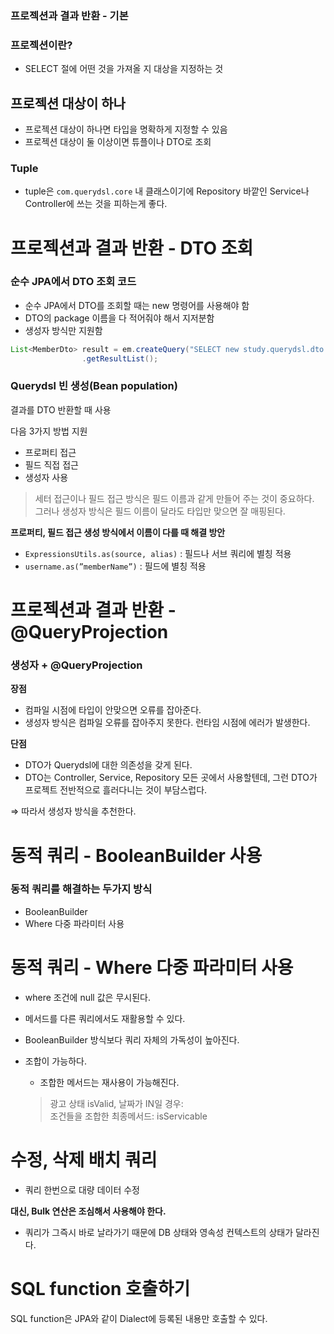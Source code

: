 ### 프로젝션과 결과 반환 - 기본

### 프로젝션이란?
- SELECT 절에 어떤 것을 가져올 지 대상을 지정하는 것

## 프로젝션 대상이 하나

- 프로젝션 대상이 하나면 타입을 명확하게 지정할 수 있음
- 프로젝션 대상이 둘 이상이면 튜플이나 DTO로 조회

### Tuple

- tuple은 `com.querydsl.core` 내 클래스이기에 Repository 바깥인 Service나 Controller에 쓰는 것을 피하는게 좋다.

# 프로젝션과 결과 반환 - DTO 조회

### 순수 JPA에서 DTO 조회 코드

- 순수 JPA에서 DTO를 조회할 때는 new 명령어를 사용해야 함
- DTO의 package 이름을 다 적어줘야 해서 지저분함
- 생성자 방식만 지원함

```java
List<MemberDto> result = em.createQuery("SELECT new study.querydsl.dto.MemberDto(m.username, m.age) FROM Member m", MemberDto.class)
                .getResultList();
```

### Querydsl 빈 생성(Bean population)

결과를 DTO 반환할 때 사용

다음 3가지 방법 지원

- 프로퍼티 접근
- 필드 직접 접근
- 생성자 사용

> 세터 접근이나 필드 접근 방식은 필드 이름과 같게 만들어 주는 것이 중요하다.  
그러나 생성자 방식은 필드 이름이 달라도 타입만 맞으면 잘 매핑된다.
>

**프로퍼티, 필드 접근 생성 방식에서 이름이 다를 때 해결 방안**

- `ExpressionsUtils.as(source, alias)` : 필드나 서브 쿼리에 별칭 적용
- `username.as(”memberName”)` : 필드에 별칭 적용

# 프로젝션과 결과 반환 - @QueryProjection

### 생성자 + @QueryProjection

**장점**

- 컴파일 시점에 타입이 안맞으면 오류를 잡아준다.
- 생성자 방식은 컴파일 오류를 잡아주지 못한다. 런타임 시점에 에러가 발생한다.

**단점**

- DTO가 Querydsl에 대한 의존성을 갖게 된다.
- DTO는 Controller, Service, Repository 모든 곳에서 사용할텐데, 그런 DTO가 프로젝트 전반적으로 흘러다니는 것이 부담스럽다.

⇒ 따라서 생성자 방식을 추천한다.

# 동적 쿼리 - BooleanBuilder 사용

### 동적 쿼리를 해결하는 두가지 방식

- BooleanBuilder
- Where 다중 파라미터 사용

# 동적 쿼리 - Where 다중 파라미터 사용

- where 조건에 null 값은 무시된다.
- 메서드를 다른 쿼리에서도 재활용할 수 있다.
- BooleanBuilder 방식보다 쿼리 자체의 가독성이 높아진다.
- 조합이 가능하다.
    - 조합한 메서드는 재사용이 가능해진다.

  > 광고 상태 isValid, 날짜가 IN일 경우:  
  조건들을 조합한 최종메서드: isServicable

# 수정, 삭제 배치 쿼리

- 쿼리 한번으로 대량 데이터 수정

**대신, Bulk 연산은 조심해서 사용해야 한다.**

- 쿼리가 그즉시 바로 날라가기 때문에 DB 상태와 영속성 컨텍스트의 상태가 달라진다.

# SQL function 호출하기

SQL function은 JPA와 같이 Dialect에 등록된 내용만 호출할 수 있다.